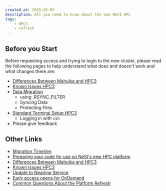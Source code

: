 ```yaml
---
created_at: 2025-05-05
description: All you need to know about the new NeSI HPC
tags: 
    - HPC3
    - refresh
---
```


## Before you Start

Before requesting access and trying to login to the new cluster, please read the following pages to help understand what does and doesn't work and what changes there are.

- [Differences Between Mahuika and HPC3](../FAQs/Mahuika_HPC3_Differences.md)
- [Known Issues HPC3](Known_Issues_HPC3.md)
- [Data Migration](https://docs.nesi.org.nz/Storage/File_Systems_and_Quotas/Moving_to_the_new_filesystem/)  
    - using .RSYNC_FILTER
    - Syncing Data  
    - Protecting Files
- [Standard Terminal Setup HPC3](../../Scientific_Computing/Terminal_Setup/Standard_Terminal_Setup.md)  
    - Logging in with `ssh`
- Please give feedback

## Other Links

- [Migration Timeline](migration_timeline_and_transition_plan.md):
- [Preparing your code for use on NeSI's new HPC platform](Preparing_your_code_for_use_on_NeSIs_new_HPC_platform.md)
- [Differences Between Mahuika and HPC3](../FAQs/Mahuika_HPC3_Differences.md)
- [Known Issues HPC3](Known_Issues_HPC3.md)
- [Update to Nearline Service](update_to_nearline_service.md)
- [Early access opens for OnDemand](Early_access_opens_for_OnDemand.md)
- [Common Questions About the Platform Refresh](../FAQs/Common_questions_about_the_platform_refresh.md)
